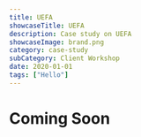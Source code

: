 ```yaml
---
title: UEFA
showcaseTitle: UEFA
description: Case study on UEFA
showcaseImage: brand.png
category: case-study
subCategory: Client Workshop
date: 2020-01-01
tags: ["Hello"]
---
```


# Coming Soon

